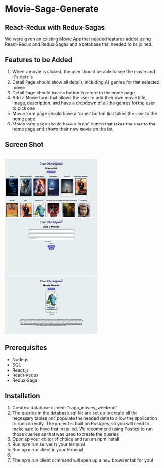 # Movie-Saga-Generate

## React-Redux with Redux-Sagas

We were given an existing Movie App that needed features added using React-Redux and Redux-Sagas and a database that needed to be joined.

## Features to be Added
<ol>
    <li>When a movie is clicked, the user should be able to see the movie and it's details</li>
    <li>Detail Page should show all details, including All genres for that selected movie</li>
    <li>Detail Page should have a button to return to the home page</li>
    <li>Add a Movie form that allows the user to add their own movie title, image, description, and have a dropdown of all the genres fot the user to pick one</li>
    <li>Movie form page should have a 'canel' button that takes the user to the home page</li>
    <li>Movie form page should have a 'save' button that takes the user to the home page and shows their new movie on the list</li>
</ol>

## Screen Shot
<br/>
<img width="300" src="public/images/movieView.png"/>
<img width="300" src="public/images/movieForm.png"/>
<img width="300" src="public/images/movieDetails.png"/>
<br/>


## Prerequisites
<ul>
    <li>Node.js</li>
    <li>SQL</li>
    <li>React.js</li>
    <li>React-Redux</li>
    <li>Redux-Saga</li>
</ul>

## Installation
<ol>
    <li>Create a database named: "saga_movies_weekend"</li>
    <li>The queries in the database.sql file are set up to create all the necessary tables and populate the needed data to allow the application to run correctly. The project is built on Postgres, so you will need to make sure to have that installed. We recommend using Postico to run those queries as that was used to create the queries</li>
    <li>Open up your editor of choice and run an npm install</li>
    <li>Run npm run server in your terminal</li>
    <li>Run npm run client in your terminal<li>
    <li>The npm run client command will open up a new browser tab for you!</li>

